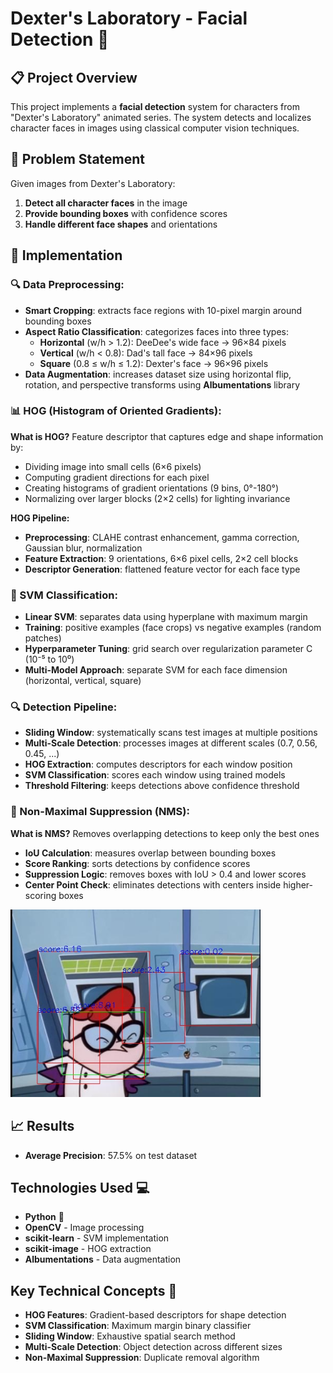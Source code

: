 # Dexter's Laboratory - Facial Detection 🔬

## 📋 Project Overview
This project implements a **facial detection** system for characters from "Dexter's Laboratory" animated series. The system detects and localizes character faces in images using classical computer vision techniques.

## 🎯 Problem Statement
Given images from Dexter's Laboratory:
1. **Detect all character faces** in the image
2. **Provide bounding boxes** with confidence scores
3. **Handle different face shapes** and orientations

## 🔧 Implementation

### 🔍 Data Preprocessing:
- **Smart Cropping**: extracts face regions with 10-pixel margin around bounding boxes
- **Aspect Ratio Classification**: categorizes faces into three types:
  - **Horizontal** (w/h > 1.2): DeeDee's wide face → 96×84 pixels
  - **Vertical** (w/h < 0.8): Dad's tall face → 84×96 pixels  
  - **Square** (0.8 ≤ w/h ≤ 1.2): Dexter's face → 96×96 pixels
- **Data Augmentation**: increases dataset size using horizontal flip, rotation, and perspective transforms using **Albumentations** library 

### 📊 HOG (Histogram of Oriented Gradients):
**What is HOG?** Feature descriptor that captures edge and shape information by:
- Dividing image into small cells (6×6 pixels)
- Computing gradient directions for each pixel
- Creating histograms of gradient orientations (9 bins, 0°-180°)
- Normalizing over larger blocks (2×2 cells) for lighting invariance

**HOG Pipeline:**
- **Preprocessing**: CLAHE contrast enhancement, gamma correction, Gaussian blur, normalization
- **Feature Extraction**: 9 orientations, 6×6 pixel cells, 2×2 cell blocks
- **Descriptor Generation**: flattened feature vector for each face type

### 🤖 SVM Classification:
- **Linear SVM**: separates data using hyperplane with maximum margin
- **Training**: positive examples (face crops) vs negative examples (random patches)
- **Hyperparameter Tuning**: grid search over regularization parameter C (10⁻⁵ to 10⁰)
- **Multi-Model Approach**: separate SVM for each face dimension (horizontal, vertical, square)

### 🔍 Detection Pipeline:
- **Sliding Window**: systematically scans test images at multiple positions
- **Multi-Scale Detection**: processes images at different scales (0.7, 0.56, 0.45, ...)
- **HOG Extraction**: computes descriptors for each window position
- **SVM Classification**: scores each window using trained models
- **Threshold Filtering**: keeps detections above confidence threshold

### 🎯 Non-Maximal Suppression (NMS):
**What is NMS?** Removes overlapping detections to keep only the best ones
- **IoU Calculation**: measures overlap between bounding boxes
- **Score Ranking**: sorts detections by confidence scores
- **Suppression Logic**: removes boxes with IoU > 0.4 and lower scores
- **Center Point Check**: eliminates detections with centers inside higher-scoring boxes

<img src="example.jpg" width="400" />        

## 📈 Results
- **Average Precision**: 57.5% on test dataset

## Technologies Used 💻
- **Python** 🐍
- **OpenCV** - Image processing
- **scikit-learn** - SVM implementation  
- **scikit-image** - HOG extraction
- **Albumentations** - Data augmentation

## Key Technical Concepts 🧠
- **HOG Features**: Gradient-based descriptors for shape detection
- **SVM Classification**: Maximum margin binary classifier
- **Sliding Window**: Exhaustive spatial search method
- **Multi-Scale Detection**: Object detection across different sizes
- **Non-Maximal Suppression**: Duplicate removal algorithm
